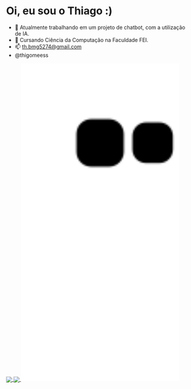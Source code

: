 # Oi, eu sou o Thiago :)

- 🔭 Atualmente trabalhando em um projeto de chatbot, com a utilização de IA.
- 🌱 Cursando Ciência da Computação na Faculdade FEI.
- 📫 th.bmg5274@gmail.com 
- @thigomeess

<div>
  <a href="https://github.com/ThiagoBmg">
  <img height="180em"   align="center" src="https://github-readme-stats.vercel.app/api?username=ThiagoBmg&show_icons=true&theme=react&include_all_commits=true&count_private=true"/>
  <img height="180em"  align="center" src="https://github-readme-stats.vercel.app/api/top-langs/?username=ELLEN2121&layout=compact&langs_count=7&theme=react" />
  <img width="85%" src="https://github.com/ThiagoBmg/ThiagoBmg/raw/output/github-contribution-grid-snake.svg"/>
</div>
